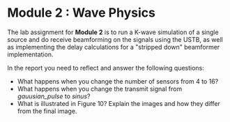 # Module 2 : Wave Physics

The lab assignment for **Module 2** is to run a K-wave simulation of a single 
source and do receive beamforming on the signals using the USTB, as well as 
implementing the delay calculations for a "stripped down" beamformer implementation.

In the report you need to reflect and answer the following questions:

+ What happens when you change the number of sensors from 4 to 16?
+ What happens when you change the transmit signal from *gauusian_pulse* to *sinus*?
+ What is illustrated in Figure 10? Explain the images and how they differ from the final image.
